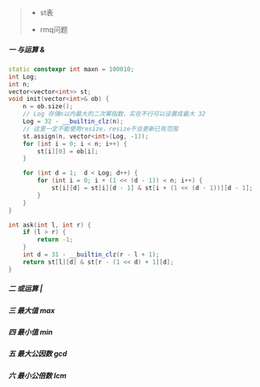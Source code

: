> * st表
>
> * rmq问题



##### 一 与运算 & 

```cpp
static constexpr int maxn = 100010;
int Log;
int n;
vector<vector<int>> st;
void init(vector<int>& ob) {
    n = ob.size();
    // Log 存储n以内最大的二次幂指数，实在不行可以设置成最大 32
    Log = 32 - __builtin_clz(n);
    // 这里一定不能使用resize，resize不会更新已有范围
    st.assign(n, vector<int>(Log, -1));
    for (int i = 0; i < n; i++) {
        st[i][0] = ob[i];
    }

    for (int d = 1;  d < Log; d++) {
        for (int i = 0; i + (1 << (d - 1)) < n; i++) {
            st[i][d] = st[i][d - 1] & st[i + (1 << (d - 1))][d - 1];
        }
    }
}

int ask(int l, int r) {
    if (l > r) {
        return -1;
    }
    int d = 31 - __builtin_clz(r - l + 1);
    return st[l][d] & st[r - (1 << d) + 1][d];
}
```



##### 二 或运算 |



##### 三 最大值 max



##### 四 最小值 min



##### 五 最大公因数 gcd



##### 六 最小公倍数 lcm

